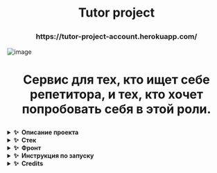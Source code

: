 <h1 align="center">
  <p>Tutor project</p>
  </h1>
  <h3 align="center">https://tutor-project-account.herokuapp.com/
  </h3>
  
![image](https://user-images.githubusercontent.com/79146846/175837613-bca1d0d3-870d-461e-a496-73e1fcaded02.png)

<h1 align="center">
  <p>Cервис для тех, кто ищет себе репетитора, и тех, кто хочет попробовать себя в этой роли. </p>
  </h1>

<details>
  <summary><b>✨&nbsp;&nbsp;Описание&nbsp;проекта</b></summary>
  
  <h2 align = "center"> Tutors project предоставляет репетиторам и клиентам удобную площадку для того, чтобы согласовать все детали занятий, включая цену и расписание, переписываться во внутреннем чате, смотреть расписание будущих занятий прямо в сервисе и оставлять отзыв о пройденном занятии </h2>
  
  <h3> Чем сервис удобен репетиторам? </h3>
- Возможность создать аккаунт с полным описанием для репетитора <br><br>
- Сервис позволяет создать удобное расписание и заполнить его прямо на сайте, чтобы не забывать график своих занятий <br><br>
- Если клиентам понравится с вами заниматься, они смогут оставить положительные отзывы и продвинуть вас в топ рейтинга репетиторов! <br><br>

<h3> Чем сервис удобен клиентам? </h3>
- Вы можете воспользоваться удобным поисковиком и найти репетиторов по заданным вами критериям <br> <br>
- Сервис дает возможность создать персональный чат с репетитором, а не связываться по сторонним площадкам и мессенджерам <br> <br>
- Вместо обсуждения удобных дат, воспользуйтесь готовым расписанием и запишитесь на занятие прямо на сайте <br> <br>
- Вы сможете оставить отзыв о своём занятии и упомянуть, понравилось вам, или нет <br> <br>
  
  </details>

<details>
  <summary><b>✨&nbsp;&nbsp;Стек</b></summary>

  <h2>Backend</h2>
  
  ### Модуль [Аккаунт](https://github.com/team-5-tutor-project/team-5-account) использует Microsoft.AspNetCore.Mvc для создания http-сервера и подключения к общей базе данных
### Модуль [Поисковик](https://github.com/team-5-tutor-project/team-5-searcher) использует Microsoft.AspNetCore.Mvc для создания http-сервера и подключения к общей базе данных
  ### Модуль [Мессенджер](https://github.com/team-5-tutor-project/team-5-messenger) выполнен на основе Java SpringBoot для создания отдельного сервера

  <h2>Frontend</h2>
  
  ### Модуль [Аккаунт](https://github.com/team-5-tutor-project/team-5-account) выполнен на основе ASP.NET Core Blazor WebAssembly, html/css дизайн выполнен в Adobe Illustrator

### Модуль [Поисковик](https://github.com/team-5-tutor-project/team-5-searcher) использует ASP.NET Core Blazor WebAssembly, html/css дизайн создан внутри .blazor файлов
  
  ### Модуль [Мессенджер](https://github.com/team-5-tutor-project/team-5-messenger-frontend) использует ASP.NET Core Blazor WebAssembly, html/css дизайн создан внутри .blazor файлов
  
</details>

<details>
  <summary><b>✨&nbsp;&nbsp;Фронт</b></summary>
  
  # Фронт модуля [Аккаунт](https://github.com/team-5-tutor-project/team-5-account):
  
![FireShot Capture 403 - Index - tutor-project-account herokuapp com](https://user-images.githubusercontent.com/79146846/175832997-c3c0b693-7061-440a-a4e9-4525b6e7705f.png)
  
 ![image](https://user-images.githubusercontent.com/79146846/175833051-2751622b-1022-4672-bacc-9131a06a85fb.png)
![image](https://user-images.githubusercontent.com/79146846/175833065-e6b8937f-1f74-440a-b11a-23225096ca6d.png)
  ![image](https://user-images.githubusercontent.com/79146846/175833074-aae0f1f7-8011-4824-ae6e-48c3987137b1.png)
![image](https://user-images.githubusercontent.com/79146846/175833085-cf0c3e7c-b36e-4c42-8dc9-0b2cbdb1c750.png)
![image](https://user-images.githubusercontent.com/79146846/175833149-96fb47c9-7a3c-4cdf-82a4-c2cbfcbe7c6c.png)

  ### Посмотреть реализацию проекта можно по [ссылке](https://tutor-project-account.herokuapp.com/)
  
### Автор нашего дизайна: <a href="https://t.me/caseyleen">
   <img top="0" src="https://img.shields.io/badge/telegram-%2320232a.svg?style=for-the-badge&logo=Telegram&logoColor=white" alt="Telegram" target="_blank" margin-left="10px">
</a>
  
  # Фронт модуля [Поисковик](https://github.com/team-5-tutor-project/team-5-searcher):

  ### Страница поиска
![image](https://user-images.githubusercontent.com/79813229/175834647-e8e76ca4-9eb7-486f-806b-c99b3f5e5e80.png)
![image](https://user-images.githubusercontent.com/79813229/175834661-4d227a65-860e-4eb9-b5cb-ef27cd6dc86a.png)

### Выбор параметров на странице поиска
![image](https://user-images.githubusercontent.com/79813229/175834672-e791c63f-3bff-4b34-964c-639867d489bc.png)

### Страница избранное
![image](https://user-images.githubusercontent.com/79813229/175834782-2e441dc2-e1d0-424d-8b85-26710e957f86.png)

### Страница черный список
![image](https://user-images.githubusercontent.com/79813229/175834798-10ef63cc-f44c-486c-8435-ad2bae301ca3.png)

### Страница с подробной информацией о репетиторе 
![image](https://user-images.githubusercontent.com/79813229/175834719-e181171b-b56e-4d48-a869-c47ef17d48af.png)
![image](https://user-images.githubusercontent.com/79813229/175834741-d5ec98ec-816e-440a-ba2c-76ea89dfac3e.png)

### Страница редактирования расписания репетитора
![image](https://user-images.githubusercontent.com/79813229/175837082-1c16d07e-7475-4014-a72a-5bd5bad0f6de.png)

# Фронт модуля [Мессенджер](https://github.com/team-5-tutor-project/team-5-messenger):

</details>



<details>
  <summary><b>✨&nbsp;&nbsp;Инструкция&nbsp;по&nbsp;запуску</b></summary>
  
  Писать в личку https://t.me/kawwik

![image](https://user-images.githubusercontent.com/79146846/175839032-c4b8b460-4ab8-4a2b-a629-17a932792177.png)
  
  (обычно он отвечает что-то такое)

  
</details>

<details>
  <summary><b>✨&nbsp;&nbsp;Credits</b></summary>
  
# Our team

| [<img src="https://avatars.githubusercontent.com/u/62665587?v=4" width="100px;"/><br /><sub><b>Руковишников Михаил <br> (Team Lead #1)</b></sub>](https://github.com/kawwik)<br />        | [<img src="https://avatars.githubusercontent.com/u/79156521?v=4" width="100px;"/><br /><sub><b>Комова Анна <br>(Team Lead #2)</b></sub>](https://github.com/Anny-waay)<br /> | [<img src="https://avatars.githubusercontent.com/u/54327287?v=4" width="100px;"/><br /><sub><b>Корчагин Артём <br>(Team Lead #3)</b></sub>](https://github.com/korartemik)<br />          | [<img src="https://avatars.githubusercontent.com/u/79146846?v=4" width="100px;"/><br /><sub><b>Корехов Илья <br>(Team #1)</b></sub>](https://github.com/kroexov)<br /> | [<img src="https://avatars.githubusercontent.com/u/71402649?v=4" width="100px;"/><br /><sub><b>Энкеев Баир <br>(Team #1)</b></sub>](https://github.com/deworldgreen123)<br />    | [<img src="https://avatars.githubusercontent.com/u/79722210?v=4" width="100px;"/><br /><sub><b>Тетерина Мария <br>(Team #2)</b></sub>](https://diegocoy.com)<br />                               | [<img src="https://avatars.githubusercontent.com/u/79813229?v=4" width="100px;"/><br /><sub><b>Голякова Татьяна <br>(Team #2)</b></sub>](https://github.com/tatia2501)<br />  |
| :-----------------------------------------------------------------------------------------------------------------------------------------------------------------: | :-----------------------------------------------------------------------------------------------------------------------------------------------------------------------: | :-------------------------------------------------------------------------------------------------------------------------------------------------------------------: | :-------------------------------------------------------------------------------------------------------------------------------------------------------------: | :------------------------------------------------------------------------------------------------------------------------------------------------------------: | :---------------------------------------------------------------------------------------------------------------------------------------------------------------------------: | :-----------------------------------------------------------------------------------------------------------------------------------------------------------: |
| [<img src="https://avatars.githubusercontent.com/u/37060880?v=4" width="100px;"/><br /><sub><b>Сергеев Егор <br>(Team #3)</b></sub>](https://github.com/GTEgorss)<br /> | [<img src="https://avatars.githubusercontent.com/u/72014699?v=4" width="100px;"/><br /><sub><b>Мамедов Мансур <br>(Team #3)</b></sub>](https://github.com/Mansur51-hub)<br /> | [<img src="https://mir-s3-cdn-cf.behance.net/user/138/f7b1f51083633515.62af499a30a50.jpg" width="100px;"/><br /><sub><b>Климова Екатерина <br>(Account design)</b></sub>](https://www.behance.net/fac14c4c)<br />                    |
  </details>

